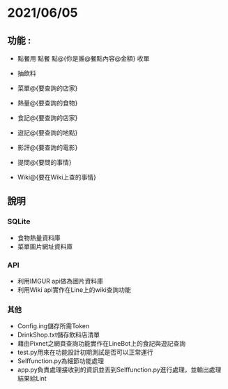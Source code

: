 # 2021/06/05 
## 功能 :
+ 點餐用 
  點餐
  點@{你是誰@餐點內容@金額}
  收單
  
+ 抽飲料
+ 菜單@{要查詢的店家}
+ 熱量@{要查詢的食物}
+ 食記@{要查詢的店家}
+ 遊記@{要查詢的地點}
+ 影評@{要查詢的電影}
+ 提問@{要問的事情}
+ Wiki@{要在Wiki上查的事情}

## 說明
### SQLite
+ 食物熱量資料庫
+ 菜單圖片網址資料庫
### API
+ 利用IMGUR api做為圖片資料庫
+ 利用Wiki api實作在Line上的wiki查詢功能
### 其他
+ Config.ing儲存所需Token
+ DrinkShop.txt儲存飲料店清單
+ 藉由Pixnet之網頁查詢功能實作在LineBot上的食記與遊記查詢
+ test.py用來在功能設計初期測試是否可以正常運行
+ Selffunction.py為細節功能處理 
+ app.py負責處理接收到的資訊並丟到Selffunction.py進行處理，並輸出處理結果給Lint
